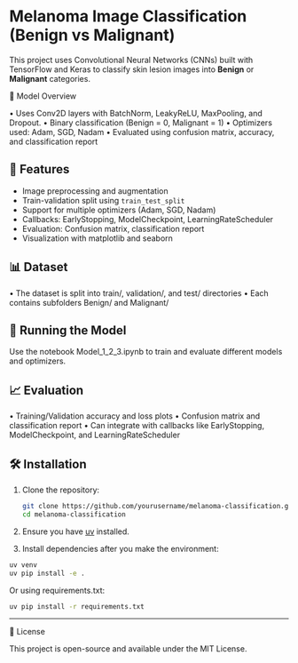 # Melanoma Image Classification (Benign vs Malignant)

This project uses Convolutional Neural Networks (CNNs) built with TensorFlow and Keras to classify skin lesion images into **Benign** or **Malignant** categories.

🧠 Model Overview

•	Uses Conv2D layers with BatchNorm, LeakyReLU, MaxPooling, and Dropout.
•	Binary classification (Benign = 0, Malignant = 1)
•	Optimizers used: Adam, SGD, Nadam
•	Evaluated using confusion matrix, accuracy, and classification report

## 🧪 Features

- Image preprocessing and augmentation
- Train-validation split using `train_test_split`
- Support for multiple optimizers (Adam, SGD, Nadam)
- Callbacks: EarlyStopping, ModelCheckpoint, LearningRateScheduler
- Evaluation: Confusion matrix, classification report
- Visualization with matplotlib and seaborn

## 📊 Dataset
•	The dataset is split into train/, validation/, and test/ directories
•	Each contains subfolders Benign/ and Malignant/

## 🚀 Running the Model

Use the notebook Model_1_2_3.ipynb to train and evaluate different models and optimizers.

## 📈 Evaluation
•	Training/Validation accuracy and loss plots
•	Confusion matrix and classification report
•	Can integrate with callbacks like EarlyStopping, ModelCheckpoint, and LearningRateScheduler

## 🛠️ Installation

1. Clone the repository:
   ```bash
   git clone https://github.com/yourusername/melanoma-classification.git
   cd melanoma-classification
   ```

2. Ensure you have [uv](https://github.com/astral-sh/uv) installed.

3. Install dependencies after you make the environment:

```bash
uv venv
uv pip install -e .
```

Or using requirements.txt:

```bash
uv pip install -r requirements.txt
```

---

📄 License

This project is open-source and available under the MIT License.
